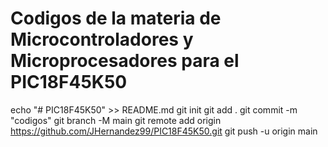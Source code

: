 
# Codigos de la materia de Microcontroladores y Microprocesadores para el PIC18F45K50

echo "# PIC18F45K50" >> README.md
git init
git add .
git commit -m "codigos"
git branch -M main
git remote add origin https://github.com/JHernandez99/PIC18F45K50.git
git push -u origin main